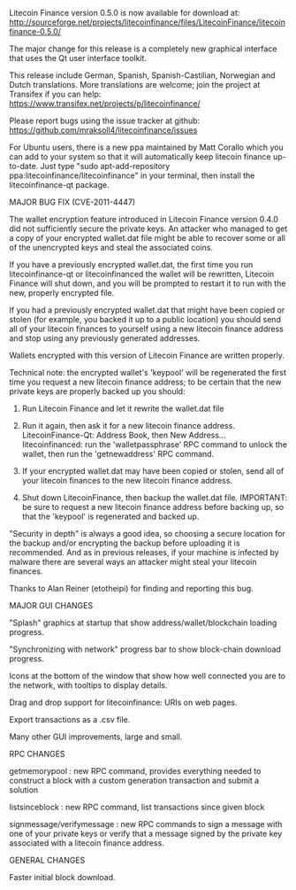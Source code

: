Litecoin Finance version 0.5.0 is now available for download at:
http://sourceforge.net/projects/litecoinfinance/files/LitecoinFinance/litecoinfinance-0.5.0/

The major change for this release is a completely new graphical interface that uses the Qt user interface toolkit.

This release include German, Spanish, Spanish-Castilian, Norwegian and Dutch translations. More translations are welcome; join the project at Transifex if you can help:
https://www.transifex.net/projects/p/litecoinfinance/

Please report bugs using the issue tracker at github:
https://github.com/mraksoll4/litecoinfinance/issues

For Ubuntu users, there is a new ppa maintained by Matt Corallo which you can add to your system so that it will automatically keep litecoin finance up-to-date.  Just type "sudo apt-add-repository ppa:litecoinfinance/litecoinfinance" in your terminal, then install the litecoinfinance-qt package.

MAJOR BUG FIX  (CVE-2011-4447)

The wallet encryption feature introduced in Litecoin Finance version 0.4.0 did not sufficiently secure the private keys. An attacker who
managed to get a copy of your encrypted wallet.dat file might be able to recover some or all of the unencrypted keys and steal the
associated coins.

If you have a previously encrypted wallet.dat, the first time you run litecoinfinance-qt or litecoinfinanced the wallet will be rewritten, Litecoin Finance will
shut down, and you will be prompted to restart it to run with the new, properly encrypted file.

If you had a previously encrypted wallet.dat that might have been copied or stolen (for example, you backed it up to a public
location) you should send all of your litecoin finances to yourself using a new litecoin finance address and stop using any previously generated addresses.

Wallets encrypted with this version of Litecoin Finance are written properly.

Technical note: the encrypted wallet's 'keypool' will be regenerated the first time you request a new litecoin finance address; to be certain that the
new private keys are properly backed up you should:

1. Run Litecoin Finance and let it rewrite the wallet.dat file

2. Run it again, then ask it for a new litecoin finance address.
LitecoinFinance-Qt: Address Book, then New Address...
litecoinfinanced: run the 'walletpassphrase' RPC command to unlock the wallet,  then run the 'getnewaddress' RPC command.

3. If your encrypted wallet.dat may have been copied or stolen, send  all of your litecoin finances to the new litecoin finance address.

4. Shut down LitecoinFinance, then backup the wallet.dat file.
IMPORTANT: be sure to request a new litecoin finance address before backing up, so that the 'keypool' is regenerated and backed up.

"Security in depth" is always a good idea, so choosing a secure location for the backup and/or encrypting the backup before uploading it is recommended. And as in previous releases, if your machine is infected by malware there are several ways an attacker might steal your litecoin finances.

Thanks to Alan Reiner (etotheipi) for finding and reporting this bug.

MAJOR GUI CHANGES

"Splash" graphics at startup that show address/wallet/blockchain loading progress.

"Synchronizing with network" progress bar to show block-chain download progress.

Icons at the bottom of the window that show how well connected you are to the network, with tooltips to display details.

Drag and drop support for litecoinfinance: URIs on web pages.

Export transactions as a .csv file.

Many other GUI improvements, large and small.

RPC CHANGES

getmemorypool : new RPC command, provides everything needed to construct a block with a custom generation transaction and submit a solution

listsinceblock : new RPC command, list transactions since given block

signmessage/verifymessage : new RPC commands to sign a message with one of your private keys or verify that a message signed by the private key associated with a litecoin finance address.

GENERAL CHANGES

Faster initial block download.
